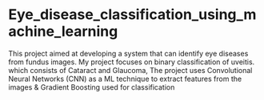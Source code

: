 # Eye_disease_classification_using_machine_learning
This project aimed at developing a system that can identify eye diseases from fundus images.  My project focuses on binary classification of uveitis. which consists of Cataract and Glaucoma, The project uses Convolutional Neural Networks (CNN) as a ML technique to extract features from the images &amp; Gradient Boosting used for classification
